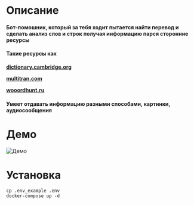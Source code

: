 # Описание
#### Бот-помошник, который за тебя ходит пытается найти перевод и сделать анализ слов и строк получая информацию парся сторонние ресурсы
#### Такие ресурсы как 
**[dictionary.cambridge.org](https://dictionary.cambridge.org)** 

**[multitran.com](https://multitran.com)** 

**[wooordhunt.ru](https://wooordhunt.ru)** 

#### Умеет отдавать информацию разными способами, картинки, аудиосообщения

# Демо
![Демо](https://github.com/efremovigor/telegram-bot-golang/blob/master/demo.gif)

# Установка
```
cp .env_example .env
docker-compose up -d
```